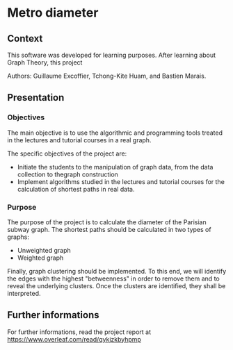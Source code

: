 # Metro diameter
## Context
This software was developed for learning purposes. After learning about Graph Theory, this project 

Authors: Guillaume Excoffier, Tchong-Kite Huam, and Bastien Marais.
## Presentation
### Objectives
The main objective is to use the algorithmic and programming tools treated in the lectures and tutorial courses in a real graph.

The specific objectives of the project are:
- Initiate the students to the manipulation of graph data, from the data collection to thegraph construction
- Implement algorithms studied in the lectures and tutorial courses for the calculation of shortest paths in real data.

### Purpose
The purpose of the project is to calculate the diameter of the Parisian subway graph. The shortest paths should be calculated in two types of graphs:
- Unweighted graph
- Weighted graph

Finally, graph clustering should be implemented. To this end, we will identify the edges with the highest "betweenness" in order to remove them and to reveal the underlying clusters. Once the clusters are identified, they shall be interpreted.

## Further informations
For further informations, read the project report at https://www.overleaf.com/read/qykjzkbyhpmp
